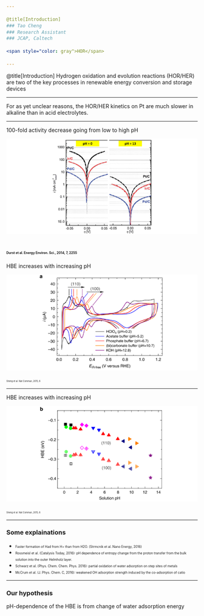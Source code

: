 ```yaml
---

@title[Introduction]
### Tao Cheng
### Research Assistant
### JCAP, Caltech

<span style="color: gray">HOR</span>

---
```


@title[Introduction]
Hydrogen oxidation and evolution reactions (HOR/HER) are two of the key processes in renewable energy conversion and storage devices

---
For as yet unclear reasons, the HOR/HER kinetics on Pt are much slower in alkaline than in acid electrolytes. 

---
100-fold activity decrease going from low to high pH

![](assets/f1.png)  

<span style="font-size: 0.4em">Durst et al. Energy Environ. Sci., 2014, 7, 2255</span>
---
HBE increases with increasing pH

![](assets/f3.png)  

<span style="font-size: 0.4em">Sheng et al.  Nat Commun, 2015, 6</span>

---
HBE increases with increasing pH

![](assets/f4.png)  

<span style="font-size: 0.4em">Sheng et al.  Nat Commun, 2015, 6</span>

---
### Some explainations
- <span style="font-size: 0.6em">Faster formation of Had from H+ than from H2O. (Strmcnik et al. Nano Energy, 2016) </span>
- <span style="font-size: 0.6em">Rossmeisl et al. (Catalysis Today, 2016): pH dependence of entropy change from the proton transfer from the bulk solution into the outer Helmholz layer.</span>
- <span style="font-size: 0.6em">Schwarz et al. (Phys. Chem. Chem. Phys. 2016): partial oxidation of water adsorption on step sites of metals</span>
- <span style="font-size: 0.6em">McCrum et al. (J. Phys. Chem. C, 2016): weakened OH adsorption strength induced by the co-adsorption of catio</span>

---
### Our hypothesis
pH-dependence of the HBE is from change of water adsorption energy
